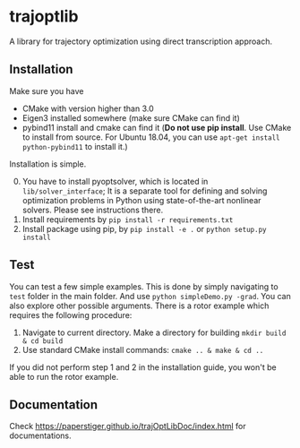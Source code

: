 # trajoptlib
A library for trajectory optimization using direct transcription approach.

##  Installation

Make sure you have

- CMake with version higher than 3.0
- Eigen3 installed somewhere (make sure CMake can find it)
- pybind11 install and cmake can find it (**Do not use pip install**. Use CMake to install from source. For Ubuntu 18.04, you can use `apt-get install python-pybind11` to install it.)

Installation is simple.

0. You have to install pyoptsolver, which is located in `lib/solver_interface`; It is a separate tool for
   defining and solving optimization problems in Python using state-of-the-art nonlinear solvers. Please see instructions there.
1. Install requirements by `pip install -r requirements.txt`
2. Install package using pip, by `pip install -e .` or `python setup.py install`

## Test
You can test a few simple examples. This is done by simply navigating to `test` folder in the main folder. And use `python simpleDemo.py -grad`. You can also explore other possible arguments.
There is a rotor example which requires the following procedure:

1. Navigate to current directory. Make a directory for building `mkdir build & cd build`
2. Use standard CMake install commands: `cmake .. & make & cd ..`

If you did not perform step 1 and 2 in the installation guide, you won't be able to run the rotor example.

## Documentation

Check <https://paperstiger.github.io/trajOptLibDoc/index.html> for documentations.

